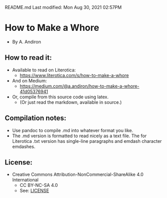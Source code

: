 README.md
Last modified: Mon Aug 30, 2021  02:57PM

# How to Make a Whore
* By A. Andiron

## How to read it:
* Available to read on Literotica:
	* https://www.literotica.com/s/how-to-make-a-whore
* And on Medium:
	* https://medium.com/@a.andiron/how-to-make-a-whore-41d05376941
* Or, compile from this source code using latex.
	* (Or just read the markdown, available in source.) 

## Compilation notes:
* Use pandoc to compile .md into whatever format you like.
* The .md version is formatted to read nicely as a text file. The for Literotica .txt version has single-line paragraphs and emdash character emdashes.

## License:
* Creative Commons Attribution-NonCommercial-ShareAlike 4.0 International
	* CC BY-NC-SA 4.0
	* See: [LICENSE](./LICENSE)


